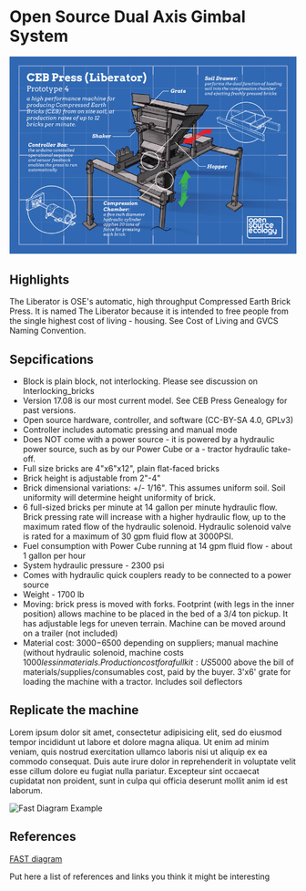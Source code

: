 # Open Source Dual Axis Gimbal System
![Dual-Axis-Gimbal-System](/images/001.jpg)
## Highlights
The Liberator is OSE's automatic, high throughput Compressed Earth Brick Press. It is named The Liberator because it is intended to free people from the single highest cost of living - housing. See Cost of Living and GVCS Naming Convention.
## Sepcifications
- Block is plain block, not interlocking. Please see discussion on Interlocking_bricks
- Version 17.08 is our most current model. See CEB Press Genealogy for past versions.
- Open source hardware, controller, and software (CC-BY-SA 4.0, GPLv3)
- Controller includes automatic pressing and manual mode
- Does NOT come with a power source - it is powered by a hydraulic power source, such as by our Power Cube or a - tractor hydraulic take-off.
- Full size bricks are 4"x6"x12", plain flat-faced bricks
- Brick height is adjustable from 2"-4"
- Brick dimensional variations: +/- 1/16". This assumes uniform soil. Soil uniformity will determine height uniformity of brick.
- 6 full-sized bricks per minute at 14 gallon per minute hydraulic flow. Brick pressing rate will increase with a higher hydraulic flow, up to the maximum rated flow of the hydraulic solenoid. Hydraulic solenoid valve is rated for a maximum of 30 gpm fluid flow at 3000PSI.
- Fuel consumption with Power Cube running at 14 gpm fluid flow - about 1 gallon per hour
- System hydraulic pressure - 2300 psi
- Comes with hydraulic quick couplers ready to be connected to a power source
- Weight - 1700 lb
- Moving: brick press is moved with forks. Footprint (with legs in the inner position) allows machine to be placed in the bed of a 3/4 ton pickup. It has adjustable legs for uneven terrain. Machine can be moved around on a trailer (not included)
- Material cost: $3000-$6500 depending on suppliers; manual machine (without hydraulic solenoid, machine costs $1000 less in materials. Production cost for a full kit: US$5000 above the bill of materials/supplies/consumables cost, paid by the buyer.
3'x6' grate for loading the machine with a tractor. Includes soil deflectors

## Replicate the machine
Lorem ipsum dolor sit amet, consectetur adipisicing elit, sed do eiusmod tempor incididunt ut labore et dolore magna aliqua. Ut enim ad minim veniam, quis nostrud exercitation ullamco laboris nisi ut aliquip ex ea commodo consequat. Duis aute irure dolor in reprehenderit in voluptate velit esse cillum dolore eu fugiat nulla pariatur. Excepteur sint occaecat cupidatat non proident, sunt in culpa qui officia deserunt mollit anim id est laborum.

![Fast Diagram Example](http://www.valueanalysis.ca/images/en/FAST_Diagram.JPG)

## References
[FAST diagram](http://www.valueanalysis.ca/fast.php)

Put here a list of references and links you think it might be interesting
